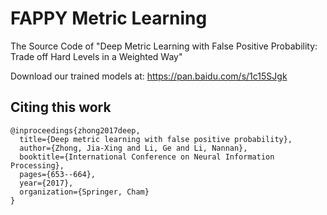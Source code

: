 # FAPPY Metric Learning
The Source Code of "Deep Metric Learning with False Positive Probability: Trade off Hard Levels in a Weighted Way"

Download our trained models at: 
https://pan.baidu.com/s/1c15SJgk

## Citing this work 
    @inproceedings{zhong2017deep,
      title={Deep metric learning with false positive probability},
      author={Zhong, Jia-Xing and Li, Ge and Li, Nannan},
      booktitle={International Conference on Neural Information Processing},
      pages={653--664},
      year={2017},
      organization={Springer, Cham}
    }
